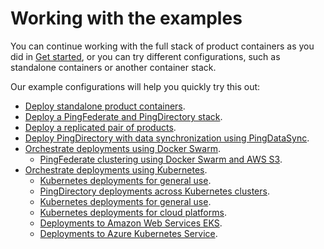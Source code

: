 # Working with the examples

You can continue working with the full stack of product containers as you did in [Get started](getStarted.md), or you can try different configurations, such as standalone containers or another container stack.

Our example configurations will help you quickly try this out:

* [Deploy standalone product containers](deployStandalone.md).
* [Deploy a PingFederate and PingDirectory stack](deployCompose.md).
* [Deploy a replicated pair of products](deployReplication.md).
* [Deploy PingDirectory with data synchronization using PingDataSync](deploySync.md).
* [Orchestrate deployments using Docker Swarm](deploySwarm.md).
  - [PingFederate clustering using Docker Swarm and AWS S3](swarmPfCluster.md). 
* [Orchestrate deployments using Kubernetes](deployKubernetes.md).
  - [Kubernetes deployments for general use](docs/deployK8sGeneral.md).
  - [PingDirectory deployments across Kubernetes clusters](docs/deployK8sPD-clusters.md).
  - [Kubernetes deployments for general use](docs/deployK8sGeneral.md).
  - [Kubernetes deployments for cloud platforms](docs/deployK8sCloud.md).
  - [Deployments to Amazon Web Services EKS](docs/deployK8s-AWS.md).
  - [Deployments to Azure Kubernetes Service](docs/deployK8s-AKS.md).

